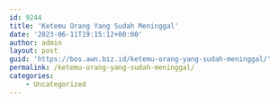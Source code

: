 ```yaml
---
id: 9244
title: 'Ketemu Orang Yang Sudah Meninggal'
date: '2023-06-11T19:15:12+00:00'
author: admin
layout: post
guid: 'https://bos.awn.biz.id/ketemu-orang-yang-sudah-meninggal/'
permalink: /ketemu-orang-yang-sudah-meninggal/
categories:
    - Uncategorized
---
```


